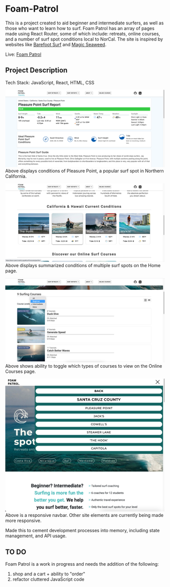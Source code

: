 # Foam-Patrol 

This is a project created to aid beginner and intermediate surfers, as well as those who want to learn how to surf. Foam Patrol has an array of pages made using React Router, some of which include: retreats, online courses, and a number of surf spot conditions local to NorCal. The site is inspired by websites like [Barefoot Surf](https://barefootsurftravel.com/) and [Magic Seaweed](https://magicseaweed.com/).

Live: [Foam Patrol](https://foampatrol.netlify.app)

## Project Description 

Tech Stack: JavaScript, React, HTML, CSS

![conditions](/src/images/rdmeCond.png)
Above displays conditions of Pleasure Point, a popular surf spot in Northern California.

![mainpage conditions](/src/images/rdmeMain.png)
Above displays summarized conditions of multiple surf spots on the Home page.

![online courses](/src/images/rdmeOnline.png)
Above shows ability to toggle which types of courses to view on the Online Courses page.

![dynamic design](/src/images/rdmeResDes.png)
Above is a responsive navbar. Other site elements are currently being made more responsive.

Made this to cement development processes into memory, including state management, and API usage.

## TO DO 

Foam Patrol is a work in progress and needs the addition of the following: 

1. shop and a cart + ability to "order"
2. refactor cluttered JavaScript code 
